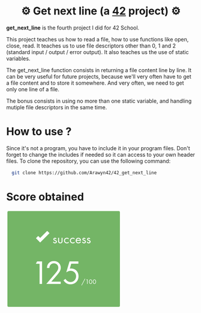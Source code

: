 # <div align="center">⚙️ Get next line (a [42](https://42perpignan.fr/) project) ⚙️</div>

**get_next_line** is the fourth project I did for 42 School.

This project teaches us how to read a file, how to use functions like open, close, read. It teaches us to use file descriptors other than 0, 1 and 2 (standard input / output / error output). It also teaches us the use of static variables.

The get_next_line function consists in returning a file content line by line. It can be very useful for future projects, because we'll very often have to get a file content and to store it somewhere. And very often, we need to get only one line of a file.

The bonus consists in using no more than one static variable, and handling mutiple file descriptors in the same time.

# How to use ?
Since it's not a program, you have to include it in your program files. Don't forget to change the includes if needed so it can access to your own header files.
To clone the repository, you can use the following command:
```bash
  git clone https://github.com/Arawyn42/42_get_next_line
```

# Score obtained
![125](Project_score.png)
